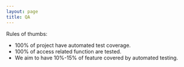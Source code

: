 ```yaml
---
layout: page
title: QA
---
```


Rules of thumbs:

* 100% of project have automated test coverage.
* 100% of access related function are tested.
* We aim to have 10%-15% of feature covered by automated testing.

